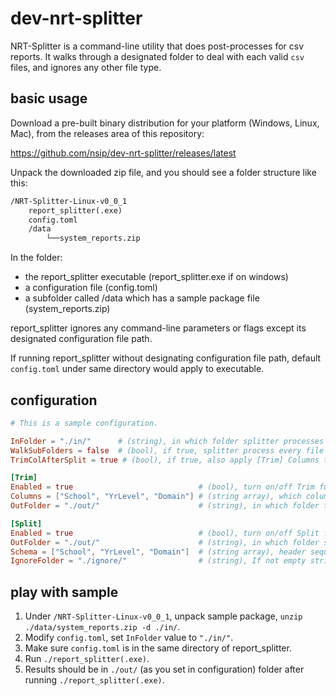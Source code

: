 # dev-nrt-splitter

NRT-Splitter is a command-line utility that does post-processes for csv reports. It walks through a designated folder to deal with each valid `csv` files, and ignores any other file type.

## basic usage

Download a pre-built binary distribution for your platform (Windows, Linux, Mac), from the releases area of this repository:

<https://github.com/nsip/dev-nrt-splitter/releases/latest>

Unpack the downloaded zip file, and you should see a folder structure like this:

```txt
/NRT-Splitter-Linux-v0_0_1
    report_splitter(.exe)
    config.toml
    /data
        └──system_reports.zip
```

In the folder:

- the report_splitter executable (report_splitter.exe if on windows)
- a configuration file (config.toml)
- a subfolder called /data which has a sample package file (system_reports.zip)

report_splitter ignores any command-line parameters or flags except its designated configuration file path.

If running report_splitter without designating configuration file path, default `config.toml` under same directory would apply to executable.

## configuration

```toml
# This is a sample configuration.

InFolder = "./in/"      # (string), in which folder splitter processes report csv files.
WalkSubFolders = false  # (bool), if true, splitter process every file including the file in sub-folders; otherwise, ignores sub-folder files.
TrimColAfterSplit = true # (bool), if true, also apply [Trim] Columns to the result of [Split]

[Trim]
Enabled = true                            # (bool), turn on/off Trim function.
Columns = ["School", "YrLevel", "Domain"] # (string array), which columns to be removed from original csv file.
OutFolder = "./out/"                      # (string), in which folder trimmed csv files should be output.

[Split]
Enabled = true                            # (bool), turn on/off Split function.
OutFolder = "./out/"                      # (string), in which folder split results should be output.
Schema = ["School", "YrLevel", "Domain"]  # (string array), header sequence for splitting. Each header creates its split category folder.
IgnoreFolder = "./ignore/"                # (string), If not empty string, dump unsplittable csv file into this folder. If empty, ignore unsplittable csv files.
```

## play with sample

1. Under `/NRT-Splitter-Linux-v0_0_1`, unpack sample package, `unzip ./data/system_reports.zip -d ./in/`.
2. Modify `config.toml`, set `InFolder` value to `"./in/"`.
3. Make sure `config.toml` is in the same directory of report_splitter.
4. Run `./report_splitter(.exe)`.
5. Results should be in `./out/` (as you set in configuration) folder after running `./report_splitter(.exe)`.
